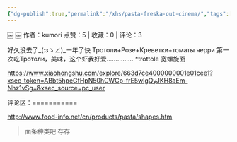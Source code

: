 ```yaml
---
{"dg-publish":true,"permalink":"/xhs/pasta-freska-out-cinema/","tags":["rednote","圣彼得堡"],"created":"2025-03-17T18:26:38.030+08:00","updated":"2025-03-19T21:38:06.427+08:00"}
---
```


￼
￼
作者：kumori
点赞：5   |   收藏：0   |   评论：3

好久没去了_(:зゝ∠)_一年了快
Тротоли+Розе+Креветки+томаты черри
第一次吃Тротоли，美味，这个虾我好爱……………
*trottole 宽螺旋面

https://www.xiaohongshu.com/explore/663d7ce4000000001e01cee1?xsec_token=ABbt5hpeGfHpN50hCWCp-frE5wlgQyJKH8aEm-Nhz1vSg=&xsec_source=pc_user

评论区：===========

http://www.food-info.net/cn/products/pasta/shapes.htm

> 面条种类吧 存存